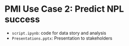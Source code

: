 # PMI Use Case 2: Predict NPL success

* ```script.ipynb```: code for data story and analysis
* ```Presentations.pptx```: Presentation to stakeholders
